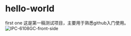 # hello-world
first one
这是第一稿测试项目，主要用于熟悉github入门使用。
 ![IPC-6108GC-front-side](../images/ipc_hardware_before_cover.jpeg)
